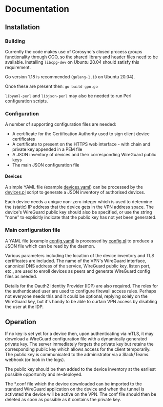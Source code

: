 # Documentation

## Installation

### Building

Currently the code makes use of Corosync's closed process groups
functionality through CGO, so the shared library and header files need
to be available. Installing `libcpg-dev` on Ubuntu 20.04 should satisfy this
requirement.

Go version 1.18 is recommended (`golang-1.18` on Ubuntu 20.04).

Once these are present then: `go build gpn.go`

`libyaml-perl` and `libjson-perl` may also be needed to run Perl
configuration scripts.

### Configuration

A number of supporting configuration files are needed:

* A certificate for the Certification Authority used to sign client device certificates
* A certificate to present on the HTTPS web interface - with chain and private key appended in a PEM file
* A JSON inventory of devices and their corresponding WireGuard public keys
* The main JSON configuration file

#### Devices 

A simple YAML file (example [devices.yaml](../devices.yaml)) can be
processed by the [devices.pl](../devices.pl) script to generate a JSON
inventory of authorised devices.

Each device needs a unique non-zero integer which is used to determine
the (static) IP address that the device gets in the VPN address
space. The device's WireGuard public key should also be specified, or
use the string "none" to explicitly indicate that the public key has not
yet been generated.

### Main configuration file

A YAML file (example [config.yaml](../config.yaml)) is processed by
[config.pl](../config.pl) to produce a JSON file which can be read by
the daemon.

Various parameters including the location of the device inventory and
TLS certificates are included. The name of the VPN's WireGuard
interface, canonical DNS address of the service, WireGuard public key,
listen port, etc., are used to enroll devices as peers and generate
WireGuard config files as needed.

Details for the Oauth2 Identity Provider (IDP) are also required. The
roles for the authenticated user are used to configure firewall access
rules. Perhaps not everyone needs this and it could be optional,
replying solely on the WireGuard key, but it's handy to be able to
curtain VPN access by disabling the user at the IDP.

## Operation

If no key is set yet for a device then, upon authenticating via mTLS,
it may download a WireGuard configuration file with a dynamically
generated private key. The server immediately forgets the private key
but retains the corresponding public key which allows access for the
client temporarily. The public key is communicated to the
administrator via a Slack/Teams webhook (or look in the logs).

The public key should be then added to the device inventory at the
earliest possible opportunity and re-deployed.

The *.conf file which the device downloaded can be imported to
the standard WireGuard application on the device and when the tunnel
is activated the device will be active on the VPN. The conf file
should then be deleted as soon as possible as it contains the private key.



